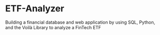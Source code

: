 # ETF-Analyzer
Building a financial database and web application by using SQL, Python, and the Voilà Library to analyze a FinTech ETF
